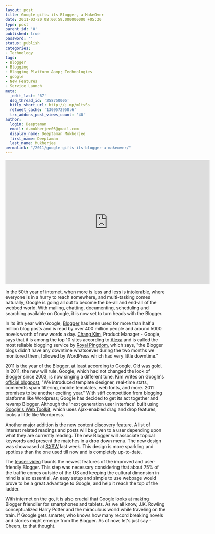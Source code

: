 ```yaml
---
layout: post
title: Google gifts its Blogger, a MakeOver
date: 2011-03-20 08:00:59.000000000 +05:30
type: post
parent_id: '0'
published: true
password: ''
status: publish
categories:
- Technology
tags:
- Blogger
- Blogging
- Blogging Platform &amp; Technologies
- google
- New Features
- Service Launch
meta:
  _edit_last: '67'
  dsq_thread_id: '258750005'
  bitly_short_url: http://j.mp/m1tsSs
  retweet_cache: '1309572958:6'
  trx_addons_post_views_count: '40'
author:
  login: Deeptaman
  email: d.mukherjee05@gmail.com
  display_name: Deeptaman Mukherjee
  first_name: Deeptaman
  last_name: Mukherjee
permalink: "/2011/google-gifts-its-blogger-a-makeover/"
---
```

<p><iframe title="YouTube video player" width="640" height="390" src="http://www.youtube.com/embed/hPhFc6GqVdU" frameborder="0" allowfullscreen></iframe></p>
<p>In the 50th year of internet, when more is less and less is intolerable, where everyone is in a hurry to reach somewhere, and multi-tasking comes naturally, Google is going all out to become the be-all and end-all of the webbed world. With mailing, chatting, documenting, scheduling and searching available on Google, it is now set to turn heads with the Blogger.</p>
<p><!--more--></p>
<p>In its 8th year with Google, <a href="http://www.blogger.com/">Blogger</a> has been used for more than half a million blog posts and is read by over 400 million people and around 5000 novels worth of new words a day. <a href="https://profiles.google.com/chang1.kim#chang1.kim/about">Chang Kim</a>, Product Manager - Google, says that it is among the top 10 sites according to <a href="http://www.alexa.com/topsites">Alexa</a> and is called the most reliable blogging service by <a href="http://royal.pingdom.com/2010/12/17/the-most-reliable-and-unreliable-blogging-services-2/">Royal Pingdom</a>, which says, "the Blogger blogs didn't have any downtime whatsoever during the two months we monitored them, followed by WordPress which had very little downtime."</p>
<p>2011 is the year of the Blogger, at least according to Google. Old was gold. In 2011, the new will rule. Google, which had not changed the look of Blogger since 2003, is now singing a different tune. Kim writes on Google's <a href="http://buzz.blogger.com/2011/03/whats-new-with-blogger.html">official blogpost</a>, "We introduced template designer, real-time stats, comments spam filtering, mobile templates, web fonts, and more. 2011 promises to be another exciting year." With stiff competition from blogging platforms like Wordpress; Google has decided to get its act together and revamp Blogger. Although the 'next generation user interface' built using <a href="http://code.google.com/webtoolkit/">Google's Web Toolkit</a>, which uses Ajax-enabled drag and drop features, looks a little like Wordpress. </p>
<p>Another major addition is the new content discovery feature. A list of interest related readings and posts will be given to a user depending upon what they are currently reading. The new Blogger will associate topical keywords and present the matches in a drop down menu. The new design was showcased at <a href="http://sxsw.com/">SXSW</a> last week. This design is more sparkling and spotless than the one used till now and is completely up-to-date. </p>
<p>The <a href="http://www.youtube.com/watch?v=hPhFc6GqVdU">teaser video</a> flaunts the newest features of the improved and user-friendly Blogger. This step was necessary considering that about 75% of the traffic comes outside of the US and keeping the cultural dimension in mind is also essential. An easy setup and simple to use webpage would prove to be a great advantage to Google, and help it reach the top of the ladder. </p>
<p>With internet on the go, it is also crucial that Google looks at making Blogger friendlier for smartphones and tablets. As we all know, J.K. Rowling conceptualized Harry Potter and the miraculous world while traveling on the train. If Google gets smarter, who knows how many record breaking novels and stories might emerge from the Blogger. As of now, let's just say - Cheers, to that thought.</p>

